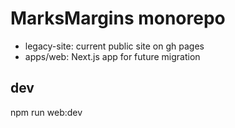 # MarksMargins monorepo

- legacy-site: current public site on gh pages
- apps/web: Next.js app for future migration

## dev

npm run web:dev
